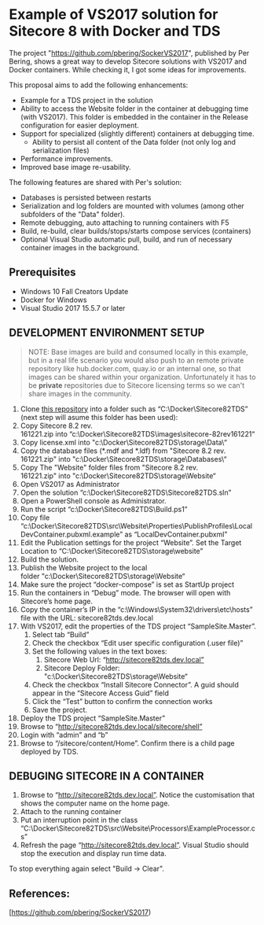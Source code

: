 # Example of VS2017 solution for Sitecore 8 with Docker and TDS

The project "https://github.com/pbering/SockerVS2017", published by Per Bering, shows a great way to develop Sitecore solutions with VS2017 and Docker containers. While checking it, I got some ideas for improvements.

This proposal aims to add the following enhancements:

 - Example for a TDS project in the solution
 - Ability to access the Website folder in the container at debugging time (with VS2017). This folder is embedded in the container in the Release configuration for easier deployment.
 - Support for specialized (slightly different) containers at debugging time.
   - Ability to persist all content of the Data folder (not only log and serialization files)
 - Performance improvements.
 - Improved base image re-usability.

The following features are shared with Per's solution:

- Databases is persisted between restarts
- Serialization and log folders are mounted with volumes (among other subfolders of the "Data" folder).
- Remote debugging, auto attaching to running containers with F5
- Build, re-build, clear builds/stops/starts compose services (containers)
- Optional Visual Studio automatic pull, build, and run of necessary container images in the background.

## Prerequisites

- Windows 10 Fall Creators Update
- Docker for Windows
- Visual Studio 2017 15.5.7 or later


## DEVELOPMENT ENVIRONMENT SETUP

>NOTE: Base images are build and consumed locally in this example, but in a real life scenario you would also push to an remote private repository like
hub.docker.com, quay.io or an internal one, so that images can be shared within your organization.
Unfortunately it has to be **private** repositories due to Sitecore licensing terms so we can't share images in the community.

1. Clone [this repository](https://github.com/Ben-m-s/Sitecore82TDS.git) into a folder such as “C:\Docker\Sitecore82TDS” (next step will asume this folder has been used):
1. Copy Sitecore 8.2 rev. 161221.zip into “c:\Docker\Sitecore82TDS\images\sitecore-82rev161221“
1. Copy license.xml into "c:\Docker\Sitecore82TDS\storage\Data\“
1. Copy the database files (*.mdf and *.ldf) from "Sitecore 8.2 rev. 161221.zip" into "c:\Docker\Sitecore82TDS\storage\Databases\“
1. Copy The "Website" folder files from "Sitecore 8.2 rev. 161221.zip" into "c:\Docker\Sitecore82TDS\storage\Website“
1. Open VS2017 as Administrator
1. Open the solution “c:\Docker\Sitecore82TDS\Sitecore82TDS.sln”
1. Open a PowerShell console as Administrator.
1. Run the script “c:\Docker\Sitecore82TDS\Build.ps1”
1. Copy file “c:\Docker\Sitecore82TDS\src\Website\Properties\PublishProfiles\LocalDevContainer.pubxml.example” as “LocalDevContainer.pubxml”
1. Edit the Publication settings for the project “Website”. Set the Target Location to “C:\Docker\Sitecore82TDS\storage\website”
1. Build the solution.
1. Publish the Website project to the local folder "c:\Docker\Sitecore82TDS\storage\Website“
1. Make sure the project “docker-compose” is set as StartUp project
1. Run the containers in “Debug” mode. The browser will open with Sitecore’s home page.
1. Copy the container’s IP in the “c:\Windows\System32\drivers\etc\hosts” file with the URL: sitecore82tds.dev.local
1. With VS2017, edit the properties of the TDS project “SampleSite.Master”.
   1. Select tab “Build”
   1. Check the checkbox “Edit user specific configuration (.user file)”
   1. Set the following values in the text boxes:
      1. Sitecore Web Url: “http://sitecore82tds.dev.local”
      1. Sitecore Deploy Folder: "c:\Docker\Sitecore82TDS\storage\Website“
   1. Check the checkbox “Install Sitecore Connector”. A guid should appear in the “Sitecore Access Guid” field
   1. Click the “Test” button to confirm the connection works
   1. Save the project.
1. Deploy the TDS project “SampleSite.Master”
1. Browse to “http://sitecore82tds.dev.local/sitecore/shell”
1. Login with “admin” and “b”
1. Browse to “/sitecore/content/Home”. Confirm there is a child page deployed by TDS.

## DEBUGING SITECORE IN A CONTAINER

1. Browse to “http://sitecore82tds.dev.local”. Notice the customisation that shows the computer name on the home page.
1. Attach to the running container
1. Put an interruption point in the class “C:\Docker\Sitecore82TDS\src\Website\Processors\ExampleProcessor.cs”
1. Refresh the page “http://sitecore82tds.dev.local”. Visual Studio should stop the execution and display run time data.


To stop everything again select "Build -> Clear".

## References:

[https://github.com/pbering/SockerVS2017)
